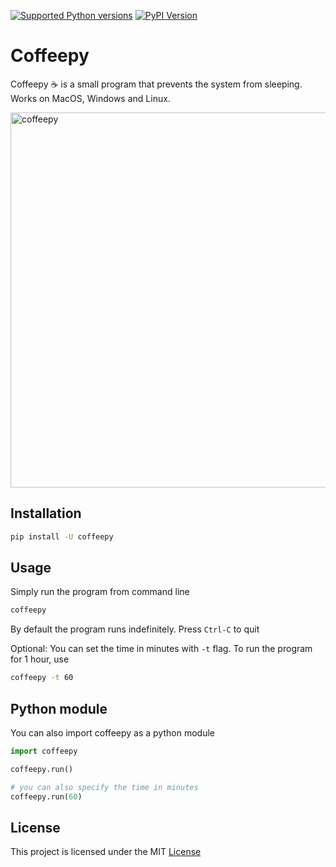 [![Supported Python versions](https://img.shields.io/pypi/pyversions/coffeepy.svg?style=flat)](https://pypi.python.org/pypi/coffeepy/) [![PyPI Version](https://img.shields.io/pypi/v/coffeepy.svg)](https://pypi.python.org/pypi/coffeepy)
# Coffeepy

Coffeepy ☕️ is a small program that prevents the system from sleeping.
Works on MacOS, Windows and Linux.

<img alt="coffeepy" src="https://github-production-user-asset-6210df.s3.amazonaws.com/22169537/253075028-9eaccaca-a567-4bd8-86c1-63d4870664ad.gif" width="600" />

## Installation

```sh
pip install -U coffeepy
```

## Usage

Simply run the program from command line
```sh
coffeepy
```

By default the program runs indefinitely. Press `Ctrl-C` to quit

Optional: You can set the time in minutes with `-t` flag. To run the program for 1 hour, use

```sh
coffeepy -t 60
```

## Python module

You can also import coffeepy as a python module

```python
import coffeepy

coffeepy.run()

# you can also specify the time in minutes
coffeepy.run(60)
```


## License

This project is licensed under the MIT [License](https://github.com/kuvaus/coffeepy/blob/main/LICENSE)
